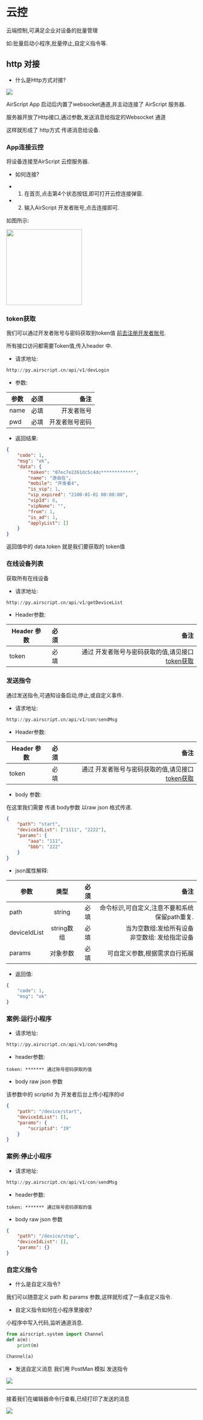 

# 云控

云端控制,可满足企业对设备的批量管理

如:批量启动小程序,批量停止,自定义指令等.

## http 对接

- 什么是Http方式对接?

<img src="https://airscript.oss-cn-hangzhou.aliyuncs.com/res/%E5%BC%80%E5%8F%91%E6%96%87%E6%A1%A3/doc_control_web.jpg">



AirScript App 启动后内置了websocket通道,并主动连接了 AirScript 服务器.

服务器开放了Http接口,通过参数,发送消息给指定的Websocket 通道

这样就形成了 http方式 传递消息给设备.

### App连接云控

将设备连接至AirScript 云控服务器.

- 如何连接?

- 1. 在首页,点击第4个状态按钮,即可打开云控连接弹窗.
- 2. 输入AirScript 开发者账号,点击连接即可.

如图所示:


<img src="https://airscript.oss-cn-hangzhou.aliyuncs.com/res/%E5%BC%80%E5%8F%91%E6%96%87%E6%A1%A3/doc_control_app_click.jpg" style="width:200px">


### token获取

我们可以通过开发者账号与密码获取到token值 [前去注册开发者账号](http://py.airscript.cn/admin).

所有接口访问都需要Token值,传入header 中.



- 请求地址:

``` python
http://py.airscript.cn/api/v1/devLogin
```

- 参数:

| 参数        | 必须  | 备注|
| ------------- |:-----:|----:|
| name      | 必填 |开发者账号|
| pwd      | 必填 |开发者账号密码|

- 返回结果:

```json
{
    "code": 1,
    "msg": "ok",
    "data": {
        "token": "07ec7e2261dc5c4dc************",
        "name": "游自在",
        "mobile": "开发者4",
        "is_vip": 1,
        "vip_expired": "2100-01-01 00:00:00",
        "vipId": 0,
        "vipName": "",
        "from": 1,
        "is_ad": 1,
        "applyList": []
    }
}
```

返回值中的 data.token 就是我们要获取的 token值


### 在线设备列表

获取所有在线设备

- 请求地址:

```python
http://py.airscript.cn/api/v1/getDeviceList
```

- Header参数: 

| Header 参数        | 必须  | 备注|
| ------------- |:-----:|----:|
| token      | 必填 | 通过 开发者账号与密码获取的值,请见接口[token获取](#token获取)|


### 发送指令

通过发送指令,可通知设备启动,停止,或自定义事件.

- 请求地址:

```python
http://py.airscript.cn/api/v1/con/sendMsg
```
- Header参数: 

| Header 参数        | 必须  | 备注|
| ------------- |:-----:|----:|
| token      | 必填 | 通过 开发者账号与密码获取的值,请见接口[token获取](#token获取)|

- body 参数:

在这里我们需要 传递 body参数 以raw json 格式传递.

```json
{
	"path": "start",
	"deviceIdList": ["1111", "2222"],
	"params": {
		"aaa": "111",
		"bbb": "222"
	}
}
```

- json属性解释: 

| 参数        | 类型           | 必须  | 备注|
| ------------- |:-------------:| -----:|----:|
| path      | string | 必填 |命令标识,可自定义,注意不要和系统保留path重复.|
| deviceIdList      | string数组 | 必填 |当为空数组:发给所有设备<br>非空数组: 发给指定设备|
| params      | 对象参数 | 必填 |可自定义参数,根据需求自行拓展|

- 返回值:

```python
{
    "code": 1,
    "msg": "ok"
}
```

### 案例:运行小程序

- 请求地址:
```python
http://py.airscript.cn/api/v1/con/sendMsg
```

- header参数:
```http
token: ******* 通过账号密码获取的值
```
- body raw json 参数

该参数中的 scriptid 为 开发者后台上传小程序的id

```json
{
	"path": "/device/start",
	"deviceIdList": [],
	"params": {
		"scriptid": "19"
	}
}
```

### 案例:停止小程序

- 请求地址:
```python
http://py.airscript.cn/api/v1/con/sendMsg
```

- header参数:
```http
token: ******* 通过账号密码获取的值
```
- body raw json 参数

```json
{
	"path": "/device/stop",
	"deviceIdList": [],
	"params": {}
}
```

### 自定义指令

- 什么是自定义指令?

我们可以随意定义 path 和 params 参数,这样就形成了一条自定义指令.

- 自定义指令如何在小程序里接收?

小程序中写入代码,监听通道消息.

```python
from airscript.system import Channel
def a(m):
    print(m)

Channel(a)
```

- 发送自定义消息
我们用 PostMan 模拟 发送指令
<img src="https://airscript.oss-cn-hangzhou.aliyuncs.com/res/%E5%BC%80%E5%8F%91%E6%96%87%E6%A1%A3/doc_air_ws_send_demo.jpg">

--- 
接着我们在编辑器命令行查看,已经打印了发送的消息

<img src="https://airscript.oss-cn-hangzhou.aliyuncs.com/res/%E5%BC%80%E5%8F%91%E6%96%87%E6%A1%A3/doc_ws_send_demo_receive.jpg">




